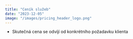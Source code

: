 ```yaml
---
title: "Ceník služeb"
date: "2023-12-05"
image: "/images/pricing_header_logo.png"
---
```


- Skutečná cena se odvíjí od konkrétního požadavku klienta
